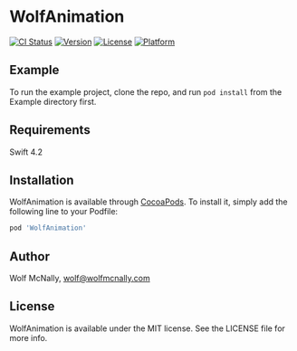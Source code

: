 # WolfAnimation

[![CI Status](https://img.shields.io/travis/wolfmcnally/WolfAnimation.svg?style=flat)](https://travis-ci.org/wolfmcnally/WolfAnimation)
[![Version](https://img.shields.io/cocoapods/v/WolfAnimation.svg?style=flat)](https://cocoapods.org/pods/WolfAnimation)
[![License](https://img.shields.io/cocoapods/l/WolfAnimation.svg?style=flat)](https://cocoapods.org/pods/WolfAnimation)
[![Platform](https://img.shields.io/cocoapods/p/WolfAnimation.svg?style=flat)](https://cocoapods.org/pods/WolfAnimation)

## Example

To run the example project, clone the repo, and run `pod install` from the Example directory first.

## Requirements

Swift 4.2

## Installation

WolfAnimation is available through [CocoaPods](https://cocoapods.org). To install
it, simply add the following line to your Podfile:

```ruby
pod 'WolfAnimation'
```

## Author

Wolf McNally, wolf@wolfmcnally.com

## License

WolfAnimation is available under the MIT license. See the LICENSE file for more info.
